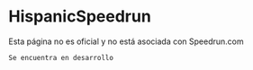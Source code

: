 # HispanicSpeedrun

Esta página no es oficial y no está asociada con Speedrun.com

    Se encuentra en desarrollo